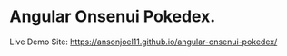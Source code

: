 # Angular Onsenui Pokedex. 

Live Demo Site: https://ansonjoel11.github.io/angular-onsenui-pokedex/
